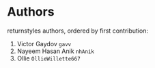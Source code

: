 # Authors

returnstyles authors, ordered by first contribution:

<!-- authors -->

1. Victor Gaydov `gavv`
2. Nayeem Hasan Anik `nhAnik`
3. Ollie `OllieWillette667`

<!-- endauthors -->
